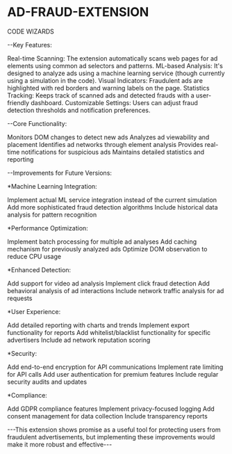 # AD-FRAUD-EXTENSION
CODE WIZARDS

--Key Features:

   Real-time Scanning: The extension automatically scans web pages for ad elements using common ad selectors and patterns.
   ML-based Analysis: It's designed to analyze ads using a machine learning service (though currently using a simulation in the code).
   Visual Indicators: Fraudulent ads are highlighted with red borders and warning labels on the page.
   Statistics Tracking: Keeps track of scanned ads and detected frauds with a user-friendly dashboard.
   Customizable Settings: Users can adjust fraud detection thresholds and notification preferences.



--Core Functionality:

  Monitors DOM changes to detect new ads
  Analyzes ad viewability and placement
  Identifies ad networks through element analysis
  Provides real-time notifications for suspicious ads
  Maintains detailed statistics and reporting




--Improvements for Future Versions:

*Machine Learning Integration:

Implement actual ML service integration instead of the current simulation
Add more sophisticated fraud detection algorithms
Include historical data analysis for pattern recognition


*Performance Optimization:

Implement batch processing for multiple ad analyses
Add caching mechanism for previously analyzed ads
Optimize DOM observation to reduce CPU usage


*Enhanced Detection:

Add support for video ad analysis
Implement click fraud detection
Add behavioral analysis of ad interactions
Include network traffic analysis for ad requests


*User Experience:

Add detailed reporting with charts and trends
Implement export functionality for reports
Add whitelist/blacklist functionality for specific advertisers
Include ad network reputation scoring


*Security:

Add end-to-end encryption for API communications
Implement rate limiting for API calls
Add user authentication for premium features
Include regular security audits and updates


*Compliance:

Add GDPR compliance features
Implement privacy-focused logging
Add consent management for data collection
Include transparency reports

---This extension shows promise as a useful tool for protecting users from fraudulent advertisements, but implementing these improvements would make it more robust and effective---
